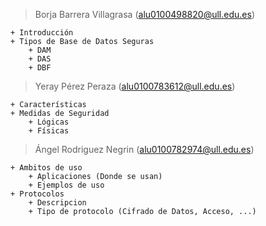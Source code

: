> Borja Barrera Villagrasa (alu0100498820@ull.edu.es)

    + Introducción
    + Tipos de Base de Datos Seguras
        + DAM
        + DAS
        + DBF
    
> Yeray Pérez Peraza (alu0100783612@ull.edu.es)
    
    + Características
    + Medidas de Seguridad
        + Lógicas
        + Físicas

> Ángel Rodriguez Negrin (alu0100782974@ull.edu.es)

    + Ambitos de uso
        + Aplicaciones (Donde se usan)
        + Ejemplos de uso
    + Protocolos
        + Descripcion
        + Tipo de protocolo (Cifrado de Datos, Acceso, ...)